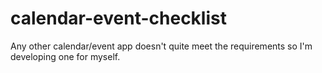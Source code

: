 # calendar-event-checklist
Any other calendar/event app doesn't quite meet the requirements so I'm developing one for myself.
